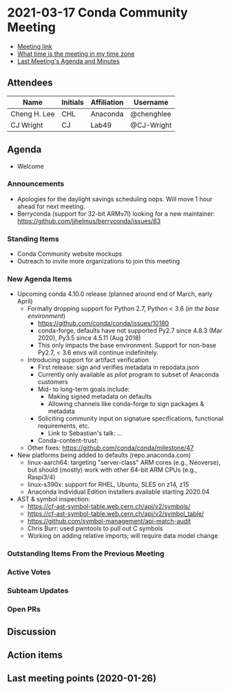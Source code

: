 # 2021-03-17 Conda Community Meeting

* [Meeting link](https://meet.google.com/owq-kbca-abk)
* [What time is the meeting in my time zone](https://arewemeetingyet.com/Chicago/2021-03-17/11:00/b/Conda%20community%20meeting)
* [Last Meeting's Agenda and Minutes](https://github.com/conda-incubator/governance/tree/master/meetings)


## Attendees

| Name         | Initials | Affiliation | Username   |
| ------------ | -------- |------------ | ---------- |
| Cheng H. Lee | CHL      | Anaconda    | @chenghlee |
| CJ Wright | CJ      | Lab49    | @CJ-Wright |


## Agenda

* Welcome


### Announcements

* Apologies for the daylight savings scheduling oops. Will move 1 hour ahead for next meeting.
* Berryconda (support for 32-bit ARMv7l) looking for a new maintainer: https://github.com/jjhelmus/berryconda/issues/83



### Standing Items

* Conda Community website mockups
* Outreach to invite more organizations to join this meeting


### New Agenda Items

* Upcoming conda 4.10.0 release (planned around end of March, early April)
    * Formally dropping support for Python 2.7, Python < 3.6 (_in the base environment_)
        * https://github.com/conda/conda/issues/10180
        * conda-forge, defaults have not supported Py2.7 since 4.8.3 (Mar 2020), Py3.5 since 4.5.11 (Aug 2018)
        * This only impacts the base environment. Support for non-base Py2.7, < 3.6 envs will continue indefinitely.
    * Introducing support for artifact verification
        * First release: sign and verifies metadata in repodata.json
        * Currently only available as _pilot_ program to subset of Anaconda customers
        * Mid- to long-term goals include:
            * Making signed metadata on defaults
            * Allowing channels like conda-forge to sign packages & metadata
        * Soliciting community input on signature specifications, functional requirements, etc.
            * Link to Sebastian's talk: ...
        * Conda-content-trust: 
    * Other fixes: https://github.com/conda/conda/milestone/47
* New platforms being added to defaults (repo.anaconda.com)
    * linux-aarch64: targeting "server-class" ARM cores (e.g., Neoverse), but should (mostly) work with other 64-bit ARM CPUs (e.g., Raspi3/4)
    * linux-s390x: support for RHEL, Ubuntu, SLES on z14, z15
    * Anaconda Individual Edition installers available starting 2020.04
* AST & symbol inspection:
    * https://cf-ast-symbol-table.web.cern.ch/api/v2/symbols/
    * https://cf-ast-symbol-table.web.cern.ch/api/v2/symbol_table/
    * https://github.com/symbol-management/api-match-audit
    * Chris Burr: used pwntools to pull out C symbols
    * Working on adding relative imports; will require data model change


### Outstanding Items From the Previous Meeting


### Active Votes


### Subteam Updates


### Open PRs


## Discussion


## Action items


## Last meeting points (2020-01-26)